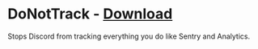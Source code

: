 # DoNotTrack - [Download](https://betterdiscord.net/ghdl?url=https://raw.githubusercontent.com/rauenzi/BetterDiscordAddons/master/Plugins/DoNotTrack/DoNotTrack.plugin.js)

Stops Discord from tracking everything you do like Sentry and Analytics.